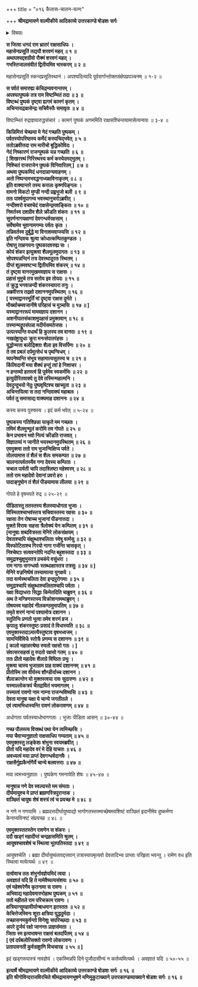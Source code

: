 +++
title = "०१६ कैलास-चालन-यत्नः"

+++
**श्रीमद्रामायणे वाल्मीकीये आदिकाव्ये उत्तरकाण्डे षोडशः सर्गः**

<details><summary>विषयाः</summary>

कैलासाद् अवतीर्य  
मध्ये-स्कन्द-वनं गते रावणे  
रुद्राज्ञया रुद्ध-संचारे सति पुष्पके  
तत्-कारणं बहुधा तर्कयति सति  
तं प्रति नन्दिकेश्वरेण तस्य शंकर-क्रीडा-स्थानत्वोक्त्या  
गमन-प्रतिरोधनम् ॥ १ ॥  

तत्र रावणे नन्दिकेश्वरं प्रति  
वानर-मुख इति सावज्ञम् अपहसति सति  
तं प्रति नन्दिना  
वानरैः पराभव-संभव-कारक-शापदानम् ॥ २ ॥  

रावणेन विमान-स्तंभन-ज--रोषान्  
निज-भुजानाम् अधःप्रसारणेन कैलास-चालनम् ॥ ३ ॥  
हरेण पादाङ्गुष्ठेन शैलावष्टंभे  
अधस्-सक्त-बाहुना दशाननेन  
वर्ष-सहस्रं-महा-रावम् **आक्रोशनम्** ॥ ४ ॥  
मन्त्रि-बोधनाद्  
रावणेन स्तुत्या प्रसादितेन रुद्रेण  
तस्मै रावण-नाम-दान-पूर्वकं  
तदीप्सित-वर-प्रदानम् ॥ ५ ॥
</details>

**स जित्वा धनदं राम भ्रातरं राक्षसाधिपः ।  
महासेनप्रसूतिं तद्ययौ शरवणं महत् ॥ १ ॥  
अथापश्यद्दशग्रीवो रौक्मं शरवणं महत् ।  
गभस्तिजालसंवीतं द्वितीयमिव भास्करम् ॥ २ ॥**

महासेनप्रसूतिं स्कन्दप्रसूतिस्थानं । अपश्यदित्यादि पूर्वसर्गान्तोक्तसंक्षेपप्रपञ्चनम् ॥ १-२ ॥

**स पर्वतं समारुह्य कंचिद्रम्यवनान्तरम् ।  
अपश्यत्पुष्पकं तत्र राम विष्टम्भितं तदा ॥ ३ ॥  
विष्टब्धं पुष्पकं दृष्ट्वा ह्यगमं कामगं कृतम् ।  
अचिन्तयद्राक्षसेन्द्रः सचिवैस्तैः समावृतः ॥ ४ ॥**

विष्टम्भितं रुद्राज्ञयारुद्धसंचारं । कामगं पुष्पकं अगममिति राक्षसश्चिन्तयामासेत्यन्वयः ॥ ३-४ ॥

**किन्निमित्तं चेच्छया मे नेदं गच्छति पुष्पकम् ।  
पर्वतस्योपरिष्ठस्य कर्मेदं कस्यचिद्भवेत् ॥ ५ ॥  
ततोऽब्रवीत्तदा राम मारीचो बुद्धिकोविदः ।  
नेदं निष्कारणं राजन्पुष्पकं यन्न गच्छति ॥ ६ ॥  
\[ शिखरस्थं गिरिस्थस्य कर्म कस्येदमद्भुतम् ।  
निश्चितं राजराजेन पुष्पकं विनिवारितम् \] ॥ ७ ॥  
अथवा पुष्पकमिदं धनदान्नान्यवाहनम् ।  
अतो निष्पन्दमभवद्धनाध्यक्षविनाकृतम् ॥ ८ ॥  
इति वाक्यान्तरे तस्य करालः कृष्णपिङ्गलः ।  
वामनो विकटो मुण्डी नन्दी प्रह्वभुजो बली ॥ ९ ॥  
ततः पार्श्वमुपागम्य भवस्थानुचरोऽब्रवीत् ।  
नन्दीश्वरो वचश्चेदं राक्षसेन्द्रमशङ्कितः ॥ १० ॥  
निवर्तस्व दशग्रीव शैले क्रीडति शंकरः ॥ ११ ॥  
सुपर्णनागयक्षाणां देवगन्धर्वरक्षसाम् ।  
सर्वेषामेव भूवानामगम्यः पर्वतः कृतः ।  
तन्निवर्तस्व दुर्बुद्धे मा विनाशमवाप्स्यसि ॥ १२ ॥  
इति नन्दिवचः श्रुत्वा क्रोधात्कम्पितकुण्डलः ।  
रोषात्तु ताम्रनयनः पुष्पकादवरुह्य सः ।  
कोयं शंकर इत्युक्त्वा शैलमूलमुपागतः ॥ १३ ॥  
सोपश्यन्नन्दिनं तत्र देवस्थादूरतः स्थितम् ।  
दीप्तं शूलमवष्टभ्य द्वितीयमिव शंकरम् ॥ १४ ॥  
तं दृष्ट्वा वानरमुखमवज्ञाय स राक्षसः ।  
प्रहासं मुमुचे तत्र सतोय इव तोयदः ॥ १५ ॥  
तं क्रुद्ध भगवान्नन्दी शंकरस्यापरा तनुः ।  
अब्रवीत्तत्र तद्रक्षो दशाननमुपस्थितम् ॥ १६ ॥  
\[ यस्माद्वानरमूर्तिं मां दृष्ट्वा राक्षस दुर्मते ।  
मौर्ख्याचमवजानीषे परिहासं च मुञ्चसि ॥ १७ ॥ \]  
यस्माद्वानररूपं मामवज्ञाय दशानन ।  
अशनीपातसंकाशमुपहासं प्रमुक्तवान् ॥ १८ ॥  
तस्मान्मद्रूपसंपन्ना मदीर्यसमतेजसः ।  
उत्पत्स्यन्ति वधार्थं हि कुलस्य तव वानराः ॥ १९ ॥  
नखदंष्ट्रायुधाः क्रूरा मनःसंपातरंहसः ।  
युद्धोन्मत्ता बलोद्रिक्ताः शैला इव विसर्पिणः ॥ २० ॥  
ते तव प्रबलं दर्पमुत्सेधं च पृथग्विधम् ।  
व्यपनेष्यन्ति संभूय सहामात्यसुतस्य च ॥ २१ ॥  
किंत्विदानीं मया शैक्यं हन्तुं त्वां हे निशाचर ।  
न हन्तव्यो हतस्त्वं हि पूर्वमेव स्वकर्मभिः ॥ २२ ॥  
इत्युदीरितवाक्ये तु देवे तस्मिन्महात्मनि ।  
देवदुन्दुभयो नेदुः पुष्पवृष्टिश्च खाच्युता ॥ २३ ॥  
अचिन्तयित्वा स तदा नन्दिवाक्यं महाबलः ।  
पर्वतं तु समासाद्य वाक्यमाह दशाननः ॥ २४ ॥**

कस्य कस्य पुरुषस्य । इदं कर्म भवेत् ॥ ५-२४ ॥

**पुष्पकस्य गतिश्छिन्ना यत्कृते मम गच्छतः ।  
तमिमं शैलमुन्मूलं करोमि तव गोपते ॥ २५ ॥  
केन प्रभावन भवो नित्यं क्रीडति राजवत् ।  
विज्ञातव्यं न जानीते भयस्थानमुपस्थितम् ॥ २६ ॥  
एवमुक्त्वा ततो राम भुजान्विक्षिप्य पर्वते ।  
तोलयामास तं शैलं स शैलः समकम्पत ॥ २७ ॥  
चालनात्पर्वतस्यैव गणा देवस्य कम्पिताः ।  
चचाल पार्वती चापि तदाश्लिष्टा महेश्वरम् ॥ २८ ॥  
ततो राम महादेवो देवानां प्रवरो हरः ।  
पादाङ्गुष्ठेन तं शैलं पीडयामास लीलया ॥ २९ ॥**

गोपते हे वृषभपते रुद्र ॥ २५-२९ ॥

**पीडितास्तु ततस्तस्य शैलस्याधोगता भुजाः ।  
विस्मिताश्चाभवंस्तत्र सचिवास्तस्य रक्षसः ॥ ३० ॥  
रक्षसा तेन रोषाच्च भुजानां पीडनात्तदा ।  
मुक्तो विरावः सहसा त्रैलोक्यं येन कम्पितम् ॥ ३१ ॥  
\[मानुषाः शब्दवित्रस्ता मेनिरे लोकसंक्षयम् ।  
देवताश्चापि संक्षुब्धाश्चलिताः स्वेषु वर्त्मसु ॥ ३२ ॥  
विस्फोटिताश्च गिरयो नागा गर्जन्ति चासकृत् ।  
निश्चेष्टाः सत्ववन्तोपि नदन्ति बहुशस्तदा ॥ ३३ ॥  
समुद्राश्चुक्षुभुस्तत्र प्रचकंपे वसुंधरा ।  
राम नागाः सगन्धर्वाः स्तब्धाक्षास्तत्र तत्रसुः ॥ ३४ ॥ \]  
मेनिरे वज्रनिष्पेषं तस्यामात्या युगक्षये ।  
तदा वर्त्मस्थचलिता देवा इन्द्रपुरोगमाः ॥ ३५ ॥  
समुद्राश्चापि संक्षुब्धाश्चलिताश्चापि पर्वताः ।  
यक्षा विद्याधराः सिद्धाः किमेतदिति चाब्रुवन् ॥ ३६ ॥  
अथ ते मन्त्रिणस्तस्य विक्रोशन्तमथाब्रुवन् ।  
तोषयस्व महादेवं नीलकण्ठमुमापतिम् ॥ ३७ ॥  
तमृते शरणं नान्यं पश्यामोत्र दशानन ।  
स्तुतिभिः प्रणतो भूत्वा तमेव शरणं व्रज ।  
कृपालुः शंकरस्तुष्टः प्रसादं ते विधास्यति ॥ ३८ ॥  
एवमुक्तस्तदाऽमात्यैस्तुष्टाव वृषभध्वजम् ।  
सामभिर्विविधैः स्तोत्रैः प्रणम्य स दशाननः ॥ ३९ ॥  
\[ कालो महान्नरश्रेष्ठ रुवतो रक्षसो गतः । \]  
संवत्सरसहस्रं तु रुदतो रक्षसो गतम् ॥ ४० ॥  
ततः प्रीतो महादेवः शैलाग्रे विष्ठितः प्रभुः ।  
मुक्त्वा चास्य भुजान्राम ग्राह वाक्यं दशाननम् ॥ ४१ ॥  
प्रीतोस्मि तव वीर्यस्य शौण्डीर्याच्च दशानन ।  
शैलाक्रान्तेन यो मुक्तस्त्वया रावः सुदारुणः ॥ ४२ ॥  
यस्माल्लोकत्रयं चैतद्रावितं भयमागतम् ।  
तस्मात्वं रावणो नाम नाम्ना राजन्भविष्यसि ॥ ४३ ॥  
देवता मानुषा यक्षा ये चान्ये जगतीतले ।  
एवं त्वामभिधास्यन्ति रावणं लोकरावणम् ॥ ४४ ॥**

अधोगताः पर्वतस्याधोभागगताः । भुजाः पीडिता आसन् ॥ ३०-४४ ॥

**गच्छ पौलस्त्य विस्रब्धं पथा येन त्वमिच्छसि ।  
मया चैवाभ्यनुज्ञातो राक्षसाधिप गम्यताम् ॥ ४५ ॥  
एवमुक्तस्तु लङ्केशः शंभुना स्वयमब्रवीत् ।  
प्रीतो यदि महादेव वरं मे देहि याचतः ॥ ४६ ॥  
अवध्यत्वं मया प्राप्तं देवगन्धर्वदानवैः ।  
राक्षसैर्गुह्यकैर्नागैर्ये चान्ये बलवत्तराः ॥ ४७ ॥**

मया त्वमभ्यनुज्ञातः । पुष्पकेण गमनायेति शेषः ॥ ४५-४७ ॥

**मानुषान्न गणे देव स्वल्पास्ते मम संमताः ।  
दीर्घमायुश्च मे प्राप्तं ब्रह्मणस्त्रिपुरान्तक ।  
वाञ्छितं चायुषः शेषं शस्त्रं त्वं च प्रयच्छ मे ॥ ४८ ॥**

न गणे न गणयामि । ब्रह्मदत्तदीर्घायुष्याद्यो भागोगतस्तस्माच्छेषमवशिष्टं वाञ्छितं इदानीमेव दुष्कर्मणा केनाप्यविनष्टं संप्रयच्छ ॥ ४८ ॥

**एवमुक्तस्ततस्तेन रावणेन स शंकरः ।  
ददौ खड्गं महादीप्तं चन्द्रहासमिति श्रुतम् ।  
आयुषश्चावशेषं च स्थित्वा भूतपतिस्तदा ॥ ४९ ॥**

आयुषश्चेति । ब्रह्मा दीर्घायुष्यंतावद्दत्तवान् तत्रास्यापमृत्यवो देवतादिभ्यः प्राप्ताः परिहृता भवन्तु । रामेण वध इति स्थित्वा मत्वेत्यर्थः ॥ ४९ ॥

**दत्वोवाच ततः शंभुर्नावज्ञेयमिदं त्वया ।  
अवज्ञातं यदि हि ते मामेवैष्यत्यसंशयः ॥ ५० ॥  
एवं महेश्वरेणैव कृतनामा स रावणः ।  
अभिवाद्य महादेवमारुरोहाथ पुष्पकम् ॥ ५१ ॥  
ततो महीतले राम परिचक्राम रावणः ।  
क्षत्रियान्सुमहावीर्यान्बाधमान इतस्ततः ॥ ५२ ॥  
केचित्तेजस्विनः शूराः क्षत्रिया युद्धदुर्मदाः ।  
तच्छासनमकुर्वन्तो विनेशुः सपरिच्छदाः ॥ ५३ ॥  
अपरे दुर्जयं रक्षो जानन्तः प्राज्ञसंमताः ।  
जिताः स्म इत्यभाषन्त राक्षसं बलदर्पितम् ॥ ५४ ॥  
\[ एवं दर्पबलोत्सिक्तो रावणो लोकरावणः ।  
प्रतापावनती कुर्वन्राष्ट्राणि विचचारह ॥ ५५ ॥ \]**

इदं खड्गरूपास्त्रं नावज्ञेयं । एकस्मिन्नपि दिने पूजौदासीन्यं न कर्तव्यमित्यर्थः । अवज्ञातं यदि ॥ ५०-५५ ॥

**इत्यार्षे श्रीमद्रामायणे वाल्मीकीये आदिकाव्ये उत्तरकाण्डे षोडशः सर्गः ॥ १६ ॥  
इति श्रीगोविन्दराजविरचिते श्रीमद्रामायणभूषणे मणिमुकुटाख्याने उत्तरकाण्डव्याख्याने षोडशः सर्गः ॥ १६ ॥**
